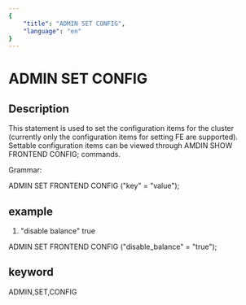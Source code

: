 ```yaml
---
{
    "title": "ADMIN SET CONFIG",
    "language": "en"
}
---
```


# ADMIN SET CONFIG
## Description

This statement is used to set the configuration items for the cluster (currently only the configuration items for setting FE are supported).
Settable configuration items can be viewed through AMDIN SHOW FRONTEND CONFIG; commands.

Grammar:

ADMIN SET FRONTEND CONFIG ("key" = "value");

## example

1. "disable balance" true

ADMIN SET FRONTEND CONFIG ("disable_balance" = "true");

## keyword
ADMIN,SET,CONFIG
